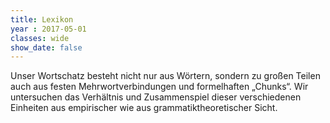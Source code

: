 ```yaml
---
title: Lexikon
year : 2017-05-01
classes: wide
show_date: false
---
```


Unser Wortschatz besteht nicht nur aus Wörtern, sondern zu großen Teilen auch aus festen Mehrwortverbindungen und formelhaften „Chunks“. Wir untersuchen das Verhältnis und Zusammenspiel dieser verschiedenen Einheiten aus empirischer wie aus grammatiktheoretischer Sicht.